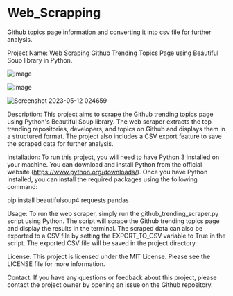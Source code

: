 # Web_Scrapping

Github topics page information and converting it into csv file for further analysis.

Project Name: Web Scraping Github Trending Topics Page using Beautiful Soup library in Python.






![image](https://github.com/sushantst/Web_Scraping/assets/106450499/6d277039-2f2e-4e6c-a055-dff6b6b5fd03)




 ![image](https://github.com/sushantst/Web_Scraping/assets/106450499/a967d389-4e20-41ad-b086-31d3fddb35bb)
 
 
 



![Screenshot 2023-05-12 024659](https://github.com/sushantst/Web_Scraping/assets/106450499/5cc6c476-e194-4dfc-b41d-fb7b0041d74d)







Description:
This project aims to scrape the Github trending topics page using Python's Beautiful Soup library. The web scraper extracts the top trending repositories, developers, and topics on Github and displays them in a structured format. The project also includes a CSV export feature to save the scraped data for further analysis.



Installation:
To run this project, you will need to have Python 3 installed on your machine. You can download and install Python from the official website (https://www.python.org/downloads/). Once you have Python installed, you can install the required packages using the following command:

pip install beautifulsoup4 requests pandas



Usage:
To run the web scraper, simply run the github_trending_scraper.py script using Python. The script will scrape the Github trending topics page and display the results in the terminal. The scraped data can also be exported to a CSV file by setting the EXPORT_TO_CSV variable to True in the script. The exported CSV file will be saved in the project directory.



License:
This project is licensed under the MIT License. Please see the LICENSE file for more information.


Contact:
If you have any questions or feedback about this project, please contact the project owner by opening an issue on the Github repository.
